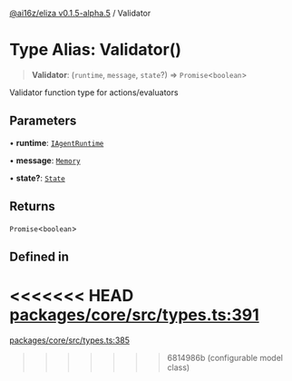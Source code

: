 [@ai16z/eliza v0.1.5-alpha.5](../index.md) / Validator

# Type Alias: Validator()

> **Validator**: (`runtime`, `message`, `state`?) => `Promise`\<`boolean`\>

Validator function type for actions/evaluators

## Parameters

• **runtime**: [`IAgentRuntime`](../interfaces/IAgentRuntime.md)

• **message**: [`Memory`](../interfaces/Memory.md)

• **state?**: [`State`](../interfaces/State.md)

## Returns

`Promise`\<`boolean`\>

## Defined in

<<<<<<< HEAD
[packages/core/src/types.ts:391](https://github.com/ai16z/eliza/blob/main/packages/core/src/types.ts#L391)
=======
[packages/core/src/types.ts:385](https://github.com/ai16z/eliza/blob/main/packages/core/src/types.ts#L385)
>>>>>>> 6814986b (configurable model class)
